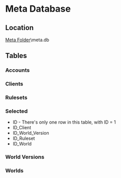 # Meta Database


## Location

[Meta Folder](../../folders/meta-folder/)\\meta.db

## Tables

### Accounts

### Clients

### Rulesets

### Selected

* ID - There's only one row in this table, with ID = 1
* ID_Client
* ID_World_Version
* ID_Ruleset
* ID_World

### World Versions

### Worlds
